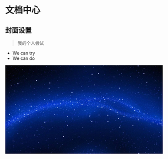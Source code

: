 # 文档中心

## 封面设置

> 我的个人尝试

- We can try
- We can do

<!--背景图-->

![](..\img\timg.jpg)

<!--背景色-->

<!--![color](#2f4253) -->
